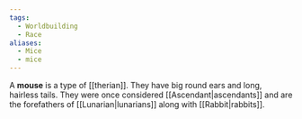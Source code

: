 ```yaml
---
tags:
  - Worldbuilding
  - Race
aliases:
  - Mice
  - mice
---
```

A **mouse** is a type of [[therian]]. They have big round ears and long, hairless tails. They were once considered [[Ascendant|ascendants]] and are the forefathers of [[Lunarian|lunarians]] along with [[Rabbit|rabbits]].